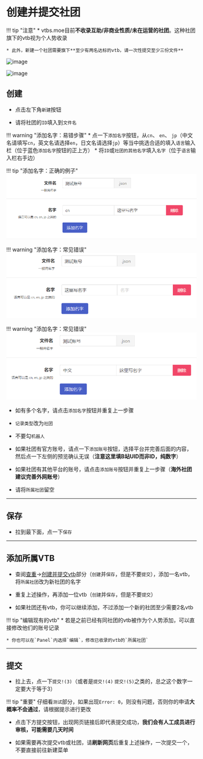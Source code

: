 # 创建并提交社团

!!! tip "注意"
    * vtbs.moe目前**不收录互助/非商业性质/未在运营的社团**。这种社团旗下的vtb视为个人势收录

    * 此外，新建一个社团需要旗下**至少有两名达标的vtb，请一次性提交至少三份文件**

![image](https://user-images.githubusercontent.com/62653664/194687822-85b406b6-e131-4dbf-bff1-769691354fc0.png)

![image](https://user-images.githubusercontent.com/62653664/194687964-e21a6017-58ac-4df6-90c4-4c36d5b2ca28.png)

## 创建

* 点击左下角`新建`按钮

* 请将社团的`ID`填入到`文件名`

!!! warning "添加名字：易错步骤"
    * 点一下`添加名字`按钮，从`cn`、 `en`、 `jp`（中文名请填写`cn`，英文名请选择`en`，日文名请选择`jp`）等当中挑选合适的填入`语言`输入栏（位于蓝色`添加名字`按钮的正上方）
    * 将`ID`或`社团的其他名字`填入`名字`（位于`语言`输入栏右手边）

!!! tip "添加名字：正确的例子"
    ![image](../assets/create-vtb-name-correct.PNG)

!!! warning "添加名字：常见错误"
    ![image](../assets/create-vtb-name-wrong1.PNG)

!!! warning "添加名字：常见错误"
    ![image](../assets/create-vtb-name-wrong2.PNG)

* 如有多个名字，请点击`添加名字`按钮并重复上一步骤

* `记录类型`改为`社团`

* 不要勾`机器人`

* 如果社团有官方账号，请点一下`添加账号`按钮，选择平台并完善后面的内容，然后点一下左侧的预览确认无误（**注意这里填B站UID而非ID，纯数字**）

* 如果社团有其他平台的账号，请点击`添加账号`按钮并重复上一步骤（**海外社团建议完善外网账号**）

* 请将`所属社团`留空

---

## 保存

* 拉到最下面，点一下`保存`

---

## 添加所属VTB

* 查阅[查重](http://localhost:8000/wiki/duplicate/)→[创建并提交vtb](http://localhost:8000/wiki/create/)部分（`创建`并`保存`，但是不要`提交`），添加一名vtb，将`所属社团`改为新社团的名字

* 重复上述操作，再添加一位vtb（`创建`并`保存`，但是不要`提交`）

* 如果社团还有vtb，你可以继续添加，不过添加一个新的社团至少需要2名vtb

!!! tip "编辑现有的vtb"
    * 若是之前已经有同社团的vtb被作为个人势添加，可以直接修改他们的账号记录

    * 你也可以在`Panel`内选择`编辑`，修改已收录的vtb的`所属社团`

---

## 提交

* 拉上去，点一下`提交!(3)`（或者是`提交!(4)` `提交!(5)`之类的，总之这个数字一定要大于等于3）

!!! tip "重要"
    仔细看`测试`部分，如果出现`Error: 0`，则没有问题，否则你的申请**大概率不会通过**，请根据提示进行更改

* 点击下方提交按钮，出现网页链接后即代表提交成功，**我们会有人工成员进行审核，可能需要几天时间**

* 如果需要再次提交vtb或社团，请**刷新网页**后重复上述操作，一次提交一个，不要直接前往新建菜单